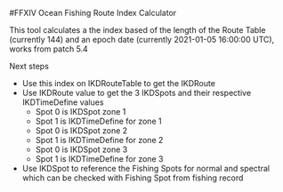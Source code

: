 #FFXIV Ocean Fishing Route Index Calculator

This tool calculates a the index based of the length of the Route Table (currently 144) and an epoch date (currently 2021-01-05 16:00:00 UTC), works from patch 5.4

Next steps
- Use this index on IKDRouteTable to get the IKDRoute
- Use IKDRoute value to get the 3 IKDSpots and their respective IKDTimeDefine values
  - Spot 0 is IKDSpot zone 1
  - Spot 1 is IKDTimeDefine for zone 1
  - Spot 0 is IKDSpot zone 2
  - Spot 1 is IKDTimeDefine for zone 2
  - Spot 0 is IKDSpot zone 3
  - Spot 1 is IKDTimeDefine for zone 3
- Use IKDSpot to reference the Fishing Spots for normal and spectral which can be checked with Fishing Spot from fishing record